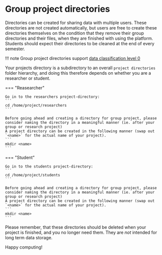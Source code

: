 # Group project directories

Directories can be created for sharing data with multiple users. These directories are not created automatically, but users are free to create these directories themselves on the condition that they remove their group directories and their files, when they are finished with using the platform. Students should expect their directories to be cleaned at the end of every semester.

!!! note
    Group project directories support [data classification level 0](https://www.security.aau.dk/data-classification/the-four-data-types-at-aau)

Your projects directory is a subdirectory to an overall `project directories` folder hierarchy, and doing this therefore depends on whether you are a researcher or student.

=== "Reasearcher"
    
    Go in to the researchers project-directory:
    ```
    cd /home/project/researchers
    ```
    
    Before going ahead and creating a directory for group project, please consider naming the directory in a meaningful manner (ie. after your group or research project)
    A project directory can be created in the following manner (swap out `<name>` for the actual name of your project).
    ```
    mkdir <name> 
    ``` 

=== "Student"

    Go in to the students project-directory: 
    ```
    cd /home/project/students
    ``` 
    
    Before going ahead and creating a directory for group project, please consider naming the directory in a meaningful manner (ie. after your group or research project)
    A project directory can be created in the following manner (swap out `<name>` for the actual name of your project).
    ```
    mkdir <name> 
    ``` 

Please remember, that these directories should be deleted when your project is finished, and you no longer need them. They are *not* intended for long term data storage.

Happy computing!
